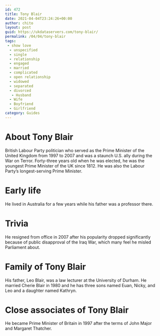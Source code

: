 ```yaml
---
id: 472
title: Tony Blair
date: 2021-04-04T23:24:26+00:00
author: chito
layout: post
guid: https://ukdataservers.com/tony-blair/
permalink: /04/04/tony-blair
tags:
 - show love
  - unspecified
  - single
  - relationship
  - engaged
  - married
  - complicated
  - open relationship
  - widowed
  - separated
  - divorced
   - Husband
  - Wife
  - Boyfriend
  - Girlfriend
category: Guides
---
```




  
  
#  About Tony Blair
                  
                  
                  
British Labour Party politician who served as the Prime Minister of the United Kingdom from 1997 to 2007 and was a staunch U.S. ally during the War on Terror. Forty-three years old when he was elected, he was the youngest Prime Minister of the UK since 1812. He was also the Labour Party&#8217;s longest-serving Prime Minister.
                  
                
                
                
# Early life
                  
                  
                  
He lived in Australia for a few years while his father was a professor there.
                  
                
                
                
# Trivia
                  
                  
                  
He resigned from office in 2007 after his popularity dropped significantly because of public disapproval of the Iraq War, which many feel he misled Parliament about.
                  
                
                
                
# Family of Tony Blair
                  
                  
                  
His father, Leo Blair, was a law lecturer at the University of Durham. He married Cherie Blair in 1980 and he has three sons named Euan, Nicky, and Leo and a daughter named Kathryn.
                  
                
                
                
# Close associates of Tony Blair
                  
                  
                  
He became Prime Minister of Britain in 1997 after the terms of John Major and Margaret Thatcher.
                  
                
              
            
          
          
          
    
    
  
